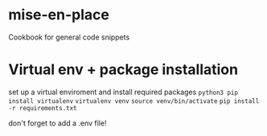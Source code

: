 # mise-en-place
Cookbook for general code snippets



# Virtual env + package installation
set up a virtual enviroment and install required packages
`python3 pip install virtualenv`
`virtualenv venv`
`source venv/bin/activate`
`pip install -r requirements.txt`


don't forget to add a .env file!